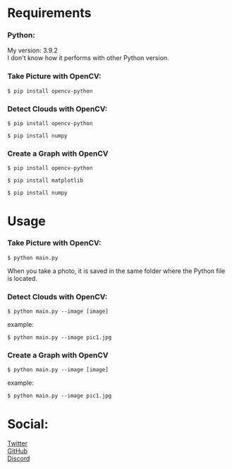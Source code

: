 # Requirements

### Python:
My version: 3.9.2  
I don't know how it performs with other Python version.

### Take Picture with OpenCV:
```
$ pip install opencv-python
```

### Detect Clouds with OpenCV:
```
$ pip install opencv-python
```  
```
$ pip install numpy
```

### Create a Graph with OpenCV
```
$ pip install opencv-python
```
```
$ pip install matplotlib
```
```
$ pip install numpy
```

# Usage
### Take Picture with OpenCV:
```
$ python main.py
```  
When you take a photo, it is saved in the same folder where the Python file is located.

### Detect Clouds with OpenCV:
```
$ python main.py --image [image]
```  
example:  
```
$ python main.py --image pic1.jpg
```

### Create a Graph with OpenCV
```
$ python main.py --image [image]
```  
example:  
```
$ python main.py --image pic1.jpg
```

# Social:
[Twitter](https://twitter.com/420johann)  
[GitHub](https://github.com/JohannLULW/)  
[Discord](https://discord.gg/uNE3UrE5) 
